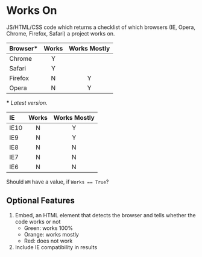 Works On
========
JS/HTML/CSS code which returns a checklist of which browsers (IE, Opera, Chrome, Firefox, Safari) a project works on.

Browser*| Works | Works Mostly
:-------|:-----:|:-----------:
Chrome  |   Y   |
Safari  |   Y   |
Firefox |   N   |     Y
Opera   |   N   |     Y

**\*** *Latest version.*

   IE   | Works | Works Mostly
:-------|:-----:|:-----------:
IE10    |   N   |     Y
IE9     |   N   |     Y
IE8     |   N   |     N
IE7     |   N   |     N
IE6     |   N   |     N

Should `WM` have a value, if `Works == True`?

Optional Features
-----------------
1. Embed, an HTML element that detects the browser and tells whether the code works or not
    * Green: works 100%
    * Orange: works mostly
    * Red: does not work
2. Include IE compatibility in results